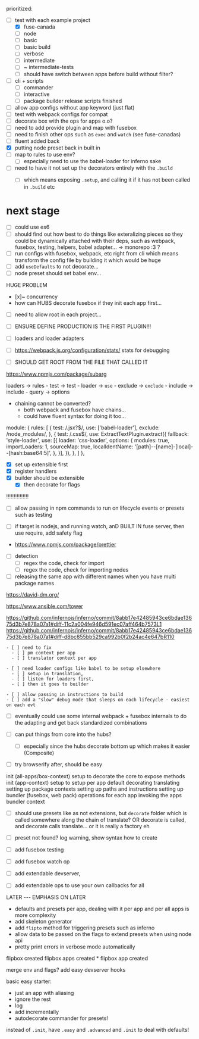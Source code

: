 prioritized:
- [ ] test with each example project
  - [x] fuse-canada
  - [ ] node
  - [ ] basic
  - [ ] basic build
  - [ ] verbose
  - [ ] intermediate
  - [ ] ~ intermediate-tests
  - [ ] should have switch between apps before build without filter?

- [ ] cli + scripts
  - [ ] commander
  - [ ] interactive
  - [ ] package builder release scripts finished

- [ ] allow app configs without app keyword (just flat)
- [ ] test with webpack configs for compat
- [ ] decorate box with the ops for apps o.o?
- [ ] need to add provide plugin and map with fusebox
- [ ] need to finish other ops such as `exec` and `watch` (see fuse-canadas)
- [ ] fluent added back
- [x] putting node preset back in built in
- [ ] map to rules to use env?
  - [ ] especially need to use the babel-loader for inferno sake
- [ ] need to have it not set up the decorators entirely with the `.build`
  - [ ] which means exposing `.setup`, and calling it if it has not been called in `.build` etc


# next stage
- [ ] could use es6
- [ ] should find out how best to do things like exteralizing pieces so they could be dynamically attached with their deps, such as webpack, fusebox, testing, helpers, babel adapter... -> monorepo :3 ?
- [ ] run configs with fusebox, webpack, etc right from cli which means transform the config file by building it which would be huge
- [ ] add `useDefaults` to not decorate...
- [ ] node preset should set babel env...

HUGE PROBLEM
- [x]~ concurrency
- how can HUBS decorate fusebox if they init each app first...

- [ ]  need to allow root in each project...
- [ ] ENSURE DEFINE PRODUCTION IS THE FIRST PLUGIN!!!


- [ ] loaders and loader adapters
- [ ] https://webpack.js.org/configuration/stats/ stats for debugging
- [ ] SHOULD GET ROOT FROM THE FILE THAT CALLED IT

https://www.npmjs.com/package/subarg

loaders -> rules
    - test -> test
    - loader -> `use`
    - exclude -> `exclude`
    - include -> include
    - query -> options
  - chaining cannot be converted?
    - both webpack and fusebox have chains...
    - could have fluent syntax for doing it too...

module: {
    rules: [
      {
        test: /\.jsx?$/,
        use: ['babel-loader'],
        exclude: /node_modules/,
      },
      {
        test: /\.css$/,
        use: ExtractTextPlugin.extract({
          fallback: 'style-loader',
          use: [{
              loader: 'css-loader',
              options: {
                modules: true,
                importLoaders: 1,
                sourceMap: true,
                localIdentName: '[path]--[name]-[local]--[hash:base64:5]',
              },
            }],
        }),
      },
    ]
  },






















- [x] set up extensible first
- [x] register handlers
- [x] builder should be extensible
  - [x] then decorate for flags

!!!!!!!!!!!!!!!
  - [ ] allow passing in npm commands to run on lifecycle events or presets such as testing

- [ ] if target is nodejs, and running watch, anD BUILT IN fuse server, then use require, add safety flag
- https://www.npmjs.com/package/prettier

- [ ] detection
  - [ ] regex the code, check for import
  - [ ] regex the code, check for importing nodes

- [ ] releasing the same app with different names when you have multi package names

https://david-dm.org/

https://www.ansible.com/tower

https://github.com/infernojs/inferno/commit/8abb17e42485943ce6bdae13675d3b7e878a07a1#diff-11c2a004fe946d591ec07aff464b7573L1
https://github.com/infernojs/inferno/commit/8abb17e42485943ce6bdae13675d3b7e878a07a1#diff-d8bc855bb529ca992b0f2b24ac4e647bR110

```
- [ ] need to fix
  - [ ] pm context per app
  - [ ] translator context per app

- [ ] need loader configs like babel to be setup elsewhere
  - [ ] setup in translation,
  - [ ] listen for loaders first,
  - [ ] then it goes to builder

- [ ] allow passing in instructions to build
- [ ] add a "slow" debug mode that sleeps on each lifecycle - easiest on each evt
```

- [ ] eventually could use some internal webpack + fusebox internals to do the adapting and get back standardized combinations
- [ ] can put things from core into the hubs?
  - [ ] especially since the hubs decorate bottom up which makes it easier (Composite)

- [ ] try browserify after, should be easy


init (all-apps/box-context) setup to decorate the core to expose methods
init (app-context) setup to setup per app
default decorating
translating
setting up package contexts
setting up paths and instructions
setting up bundler (fusebox, web pack)
operations for each app invoking the apps bundler context


- [ ] should use presets like as not extensions, but `decorate` folder which is called somewhere along the chain of translate? OR decorate is called, and decorate calls translate... or it is really a factory eh

- [ ] preset not found? log warning, show syntax how to create
- [ ] add fusebox testing
- [ ] add fusebox watch op
- [ ] add extendable devserver,
- [ ] add extendable ops to use your own callbacks for all

LATER --- EMPHASIS ON LATER
- defaults and presets per app, dealing with it per app and per all apps is more complexity
- add skeleton generator
- add `flipto` method for triggering presets such as inferno
- allow data to be passed on the flags to extend presets when using node api
- pretty print errors in verbose mode automatically

flipbox created
  flipbox apps created
    * flipbox app created


merge env and flags?
add easy devserver hooks

basic easy starter:
- just an app with aliasing
- ignore the rest
- log
- add incrementally
- autodecorate commander for presets!

instead of `.init`, have `.easy` and `.advanced` and `.init` to deal with defaults!

